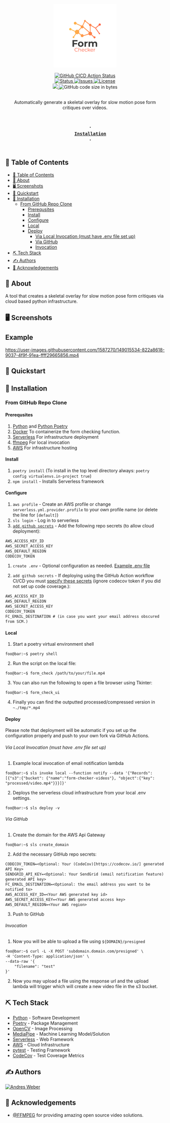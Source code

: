 <p align="center">
        <img width=200px height=200px src="https://raw.githubusercontent.com/AndresMWeber/form-checker/main/docs/logo.png" alt="Form Checker Logo" />
</p>

<div align="center">
    <a href="https://github.com/AndresMWeber/form-checker/actions/workflows/pipeline.yml">
        <img alt="GitHub CICD Action Status" src="https://github.com/AndresMWeber/form-checker/actions/workflows/pipeline.yml/badge.svg" />
    </a>
    <br />
    <a href="https://github.com/AndresMWeber/form-checker">
        <img alt="Status" src="https://img.shields.io/badge/status-active-success.svg" />
    </a>
    <a href="https://github.com/AndresMWeber/form-checker/issues">
        <img alt="Issues" src="https://img.shields.io/github/issues/andresmweber/Cinegraph.svg" />
    </a>
    <a href="https://www.gnu.org/licenses/gpl-3.0">
        <img alt="License" src="https://img.shields.io/badge/License-GPLv3-blue.svg" />
    </a>
    <br />
    <a href="https://codecov.io/gh/AndresMWeber/form-checker">
        <img src="https://codecov.io/gh/AndresMWeber/form-checker/branch/main/graph/badge.svg?token=rQNFZEvfMu"/>
    </a>
    <a>
        <img alt="GitHub code size in bytes" src="https://img.shields.io/github/languages/code-size/andresmweber/form-checker" />
    </a>
    <br />
</div>
<br>

<p align="center"> 
    Automatically generate a skeletal overlay for slow motion pose form critiques over videos.
    <br> 
</p>

<h3 align="center">
    <code>
    ·
    <a href="#installation">Installation</a>
    ·
    </code>
</h3>

## 📝 Table of Contents

- [📝 Table of Contents](#-table-of-contents)
- [🧐 About <a name = "about"></a>](#-about-)
- [🖥️ Screenshots <a name = "screenshots"></a>](#️-screenshots-)
- [💨 Quickstart <a name = "quickstart"></a>](#-quickstart-)
- [💾 Installation](#-installation)
  - [From GitHub Repo Clone](#from-github-repo-clone)
    - [Prerequsites](#prerequsites)
    - [Install](#install)
    - [Configure](#configure)
    - [Local](#local)
    - [Deploy](#deploy)
        - [Via Local Invocation (must have .env file set up)](#via-local-invocation-must-have-env-file-set-up)
        - [Via GitHub](#via-github)
        - [Invocation](#invocation)
- [⛏️ Tech Stack <a name = "tech"></a>](#️-tech-stack-)
- [✍️ Authors <a name = "authors"></a>](#️-authors-)
- [🎉 Acknowledgements <a name = "acknowledgement"></a>](#-acknowledgements-)


## 🧐 About <a name = "about"></a>

A tool that creates a skeletal overlay for slow motion pose form critiques via cloud based python infrastructure.

## 🖥️ Screenshots <a name = "screenshots"></a>

<h2>Example</h2>

https://user-images.githubusercontent.com/1587270/149015534-822a8618-9037-4f9f-91ea-ffff29665856.mp4

## 💨 Quickstart <a name = "quickstart"></a>


## 💾 Installation
### From GitHub Repo Clone
#### Prerequsites

1. [Python](https://www.python.org/) and [Python Poetry](https://python-poetry.org/)
2. [Docker](https://www.docker.com/) To containerize the form checking function.
3. [Serverless](https://www.serverless.com/) For infrastructure deployment
4. [ffmpeg](https://www.serverless.com/) For local invocation
5. [AWS](https://console.aws.amazon.com/) For infrastructure hosting


#### Install
1. `poetry install` (To install in the top level directory always: `poetry config virtualenvs.in-project true`)
1. `npm install` - Installs Serverless framework

#### Configure
1. `aws profile` - Create an AWS profile or change `serverless.yml.provider.profile` to your own profile name (or delete the line for `[default]`)
2. `sls login` - Log in to serverless
3. [`add github secrets`](https://docs.github.com/en/actions/security-guides/encrypted-secrets) - Add the following repo secrets (to allow cloud deployment):
```shell
AWS_ACCESS_KEY_ID
AWS_SECRET_ACCESS_KEY
AWS_DEFAULT_REGION
CODECOV_TOKEN
```
1. `create .env` - Optional configuration as needed. [Example .env file](.env.example)

2. `add github secrets` - If deploying using the GitHub Action workflow CI/CD you must [specify these secrets](https://docs.github.com/en/actions/security-guides/encrypted-secrets) (ignore codecov token if you did not set up code coverage.):
```shell
AWS_ACCESS_KEY_ID
AWS_DEFAULT_REGION
AWS_SECRET_ACCESS_KEY
CODECOV_TOKEN
FC_EMAIL_DESTINATION # (in case you want your email address obscured from SCM.)
```
#### Local
1. Start a poetry virtual environment shell
```console
foo@bar:~$ poetry shell
```

2. Run the script on the local file:
```console
foo@bar:~$ form_check /path/to/your/file.mp4
```

3. You can also run the following to open a file browser using Tkinter:
```console
foo@bar:~$ form_check_ui
```

4. Finally you can find the outputted processed/compressed version in `~./tmp/*.mp4`

#### Deploy

Please note that deployment will be automatic if you set up the configuration properly and push to your own fork via GitHub Actions.

###### Via Local Invocation (must have .env file set up)

1. Example local invocation of email notification lambda
```console
foo@bar:~$ sls invoke local --function notify --data '{"Records":[{"s3":{"bucket": {"name":"form-checker-videos"}, "object":{"key": "processed/video.mp4"}}}]}'
```

2. Deploys the serverless cloud infrastructure from your local .env settings.
```console
foo@bar:~$ sls deploy -v
```

###### Via GitHub
1. Create the domain for the AWS Api Gateway
```console
foo@bar:~$ sls create_domain
```

2. Add the necessary GitHub repo secrets:
```shell
CODECOV_TOKEN=<Optional: Your (CodeCov)[https://codecov.io/] generated API Key>
SENDGRID_API_KEY=<Optional: Your SendGrid (email notification feature) generated API key>
FC_EMAIL_DESTINATION=<Optional: the email address you want to be notified to>
AWS_ACCESS_KEY_ID=<Your AWS generated key id>
AWS_SECRET_ACCESS_KEY=<Your AWS generated access key>
AWS_DEFAULT_REGION=<Your AWS region>
```

3. Push to GitHub

###### Invocation

1. Now you will be able to upload a file using `${DOMAIN}/presigned`
```console
foo@bar:~$ curl -L -X POST 'subdomain.domain.com/presigned' \
-H 'Content-Type: application/json' \
--data-raw '{
    "filename": "test"
}'
```
2. Now you may upload a file using the response url and the upload lambda will trigger which will create a new video file in the s3 bucket.

## ⛏️ Tech Stack <a name = "tech"></a>

- [Python](https://www.python.org/) - Software Development
- [Poetry](https://python-poetry.org/) - Package Management
- [OpenCV](https://opencv.org/) - Image Processing
- [MediaPipe](https://google.github.io/mediapipe/) - Machine Learning Model/Solution
- [Serverless](https://www.serverless.com/) - Web Framework
- [AWS](https://aws.amazon.com/) - Cloud Infrastructure
- [pytest](https://docs.pytest.org/en/6.2.x/) - Testing Framework
- [CodeCov](https://about.codecov.io/) - Test Coverage Metrics

## ✍️ Authors <a name = "authors"></a>

<a href="https://github.com/andresmweber/">
    <img title="Andres Weber" src="https://github.com/andresmweber.png" height="50px">
</a>

## 🎉 Acknowledgements <a name = "acknowledgement"></a>

- [@FFMPEG](https://www.ffmpeg.org/) for providing amazing open source video solutions.
